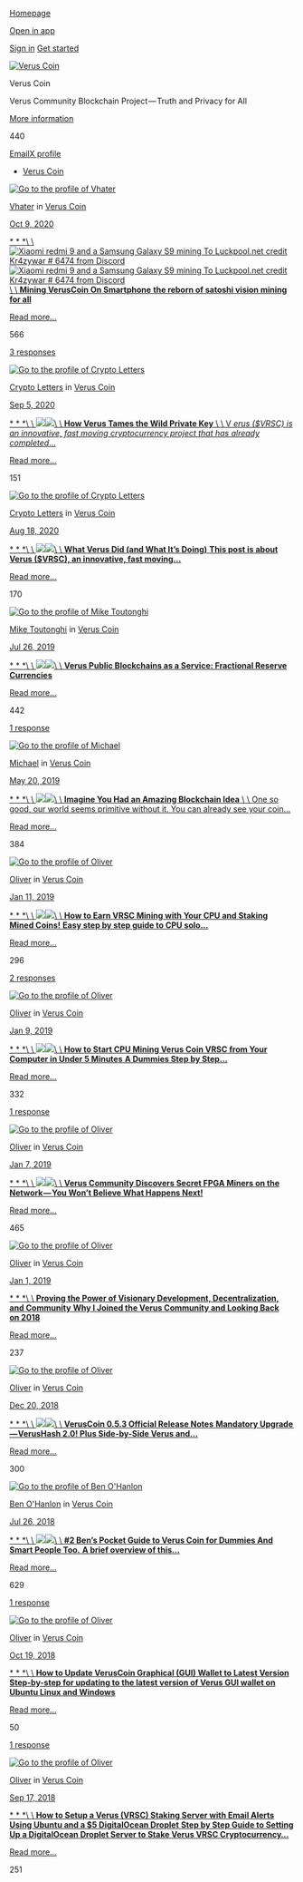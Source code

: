 [Homepage](https://medium.com/)

[Open in app](https://rsci.app.link/?%24canonical_url=https%3A%2F%2Fmedium.com/veruscoin%3F~feature=LoMobileNavBar&~channel=ShowCollectionHome&~stage=m2)

[Sign in](https://medium.com/m/signin?redirect=https%3A%2F%2Fmedium.com%2Fveruscoin%2Ftagged%2Fverus-coin&source=--------------------------nav_reg&operation=login) [Get started](https://medium.com/m/signin?redirect=https%3A%2F%2Fmedium.com%2Fveruscoin%2Ftagged%2Fverus-coin&source=--------------------------nav_reg&operation=register)

[![Verus Coin](https://cdn-images-1.medium.com/fit/c/72/72/1*icQiqanl8-WwUHzWxLgNkg.png)](https://medium.com/veruscoin "Go to Verus Coin")

Verus Coin

Verus Community Blockchain Project — Truth and Privacy for All

[More information](https://medium.com/veruscoin/about)

440

[Email](mailto:mike@veruscoin.io "Email")[X profile](https://twitter.com/VerusCoin "X profile")

- [Verus Coin](https://medium.com/tag/verus-coin)

[![Go to the profile of Vhater](https://cdn-images-1.medium.com/fit/c/72/72/0*Fa7sz7_hvJbBP-NX)](https://medium.com/@virhater)

[Vhater](https://medium.com/@virhater?source=---------0-----------------------) in [Verus Coin](https://medium.com/veruscoin?source=---------0-----------------------)

[Oct 9, 2020](https://medium.com/veruscoin/mining-veruscoin-on-smartphone-208dbb06905f?source=---------0-----------------------)

[* * *\\
\\
![Xiaomi redmi 9 and a Samsung Galaxy S9 mining To Luckpool.net credit Kr4zywar # 6474 from Discord](https://cdn-images-1.medium.com/freeze/fit/t/60/18/1*wnlclgJHroZ9TmM3OlRW4g.png?q=20)![Xiaomi redmi 9 and a Samsung Galaxy S9 mining To Luckpool.net credit Kr4zywar # 6474 from Discord](https://cdn-images-1.medium.com/fit/t/1600/480/1*wnlclgJHroZ9TmM3OlRW4g.png)\\
\\
**Mining VerusCoin On Smartphone**  **the reborn of satoshi vision mining for all**](https://medium.com/veruscoin/mining-veruscoin-on-smartphone-208dbb06905f?source=---------0-----------------------)

[Read more…](https://medium.com/veruscoin/mining-veruscoin-on-smartphone-208dbb06905f?source=---------0-----------------------)

566

[3 responses](https://medium.com/veruscoin/mining-veruscoin-on-smartphone-208dbb06905f?source=---------0-----------------------#--responses)

[![Go to the profile of Crypto Letters](https://cdn-images-1.medium.com/fit/c/72/72/1*dmbNkD5D-u45r44go_cf0g.png)](https://medium.com/@letterswrites)

[Crypto Letters](https://medium.com/@letterswrites?source=---------1-----------------------) in [Verus Coin](https://medium.com/veruscoin?source=---------1-----------------------)

[Sep 5, 2020](https://medium.com/veruscoin/how-verus-tames-the-wild-private-key-3cc3b05c266?source=---------1-----------------------)

[* * *\\
\\
![](https://cdn-images-1.medium.com/freeze/fit/t/60/18/1*8TDPhsLlFG58r860StApRQ.png?q=20)![](https://cdn-images-1.medium.com/fit/t/1600/480/1*8TDPhsLlFG58r860StApRQ.png)\\
\\
**How Verus Tames the Wild Private Key** \\
\\
V _erus ($VRSC) is an innovative, fast moving cryptocurrency project that has already completed_…](https://medium.com/veruscoin/how-verus-tames-the-wild-private-key-3cc3b05c266?source=---------1-----------------------)

[Read more…](https://medium.com/veruscoin/how-verus-tames-the-wild-private-key-3cc3b05c266?source=---------1-----------------------)

151

[![Go to the profile of Crypto Letters](https://cdn-images-1.medium.com/fit/c/72/72/1*dmbNkD5D-u45r44go_cf0g.png)](https://medium.com/@letterswrites)

[Crypto Letters](https://medium.com/@letterswrites?source=---------2-----------------------) in [Verus Coin](https://medium.com/veruscoin?source=---------2-----------------------)

[Aug 18, 2020](https://medium.com/veruscoin/what-verus-did-and-what-its-doing-dbaaf1eec759?source=---------2-----------------------)

[* * *\\
\\
![](https://cdn-images-1.medium.com/freeze/fit/t/60/18/1*YXt2rAZa8BSD1nm5c3ds7g.png?q=20)![](https://cdn-images-1.medium.com/fit/t/1600/480/1*YXt2rAZa8BSD1nm5c3ds7g.png)\\
\\
**What Verus Did (and What It’s Doing)**  **This post is about Verus ($VRSC), an innovative, fast moving…**](https://medium.com/veruscoin/what-verus-did-and-what-its-doing-dbaaf1eec759?source=---------2-----------------------)

[Read more…](https://medium.com/veruscoin/what-verus-did-and-what-its-doing-dbaaf1eec759?source=---------2-----------------------)

170

[![Go to the profile of Mike Toutonghi](https://cdn-images-1.medium.com/fit/c/72/72/0*zspswqZdcHjpOEWT.jpg)](https://medium.com/@mike_24604)

[Mike Toutonghi](https://medium.com/@mike_24604?source=---------3-----------------------) in [Verus Coin](https://medium.com/veruscoin?source=---------3-----------------------)

[Jul 26, 2019](https://medium.com/veruscoin/verus-public-blockchains-as-a-service-fractional-reserve-currencies-274c8b3b3a94?source=---------3-----------------------)

[* * *\\
\\
![](https://cdn-images-1.medium.com/freeze/fit/t/60/18/1*BHrFywt0SeRGHRTPKSiRdA.jpeg?q=20)![](https://cdn-images-1.medium.com/fit/t/1600/480/1*BHrFywt0SeRGHRTPKSiRdA.jpeg)\\
\\
**Verus Public Blockchains as a Service: Fractional Reserve Currencies**](https://medium.com/veruscoin/verus-public-blockchains-as-a-service-fractional-reserve-currencies-274c8b3b3a94?source=---------3-----------------------)

[Read more…](https://medium.com/veruscoin/verus-public-blockchains-as-a-service-fractional-reserve-currencies-274c8b3b3a94?source=---------3-----------------------)

442

[1 response](https://medium.com/veruscoin/verus-public-blockchains-as-a-service-fractional-reserve-currencies-274c8b3b3a94?source=---------3-----------------------#--responses)

[![Go to the profile of Michael](https://cdn-images-1.medium.com/fit/c/72/72/1*fxwy6OxPl-eoLXsf2jOSEQ.jpeg)](https://medium.com/@michael.vrsc)

[Michael](https://medium.com/@michael.vrsc?source=---------4-----------------------) in [Verus Coin](https://medium.com/veruscoin?source=---------4-----------------------)

[May 20, 2019](https://medium.com/veruscoin/public-blockchains-as-a-service-36c858bcfe2f?source=---------4-----------------------)

[* * *\\
\\
![](https://cdn-images-1.medium.com/freeze/fit/t/60/18/1*fmmjhhSMhQEB2wEXHKzDLQ.jpeg?q=20)![](https://cdn-images-1.medium.com/fit/t/1600/480/1*fmmjhhSMhQEB2wEXHKzDLQ.jpeg)\\
\\
**Imagine You Had an Amazing Blockchain Idea** \\
\\
One so good, our world seems primitive without it. You can already see your coin…](https://medium.com/veruscoin/public-blockchains-as-a-service-36c858bcfe2f?source=---------4-----------------------)

[Read more…](https://medium.com/veruscoin/public-blockchains-as-a-service-36c858bcfe2f?source=---------4-----------------------)

384

[![Go to the profile of Oliver](https://cdn-images-1.medium.com/fit/c/72/72/1*wm5ZpK6OyeL5runF5qgGOg@2x.jpeg)](https://medium.com/@OliverWestbrook)

[Oliver](https://medium.com/@OliverWestbrook?source=---------5-----------------------) in [Verus Coin](https://medium.com/veruscoin?source=---------5-----------------------)

[Jan 11, 2019](https://medium.com/veruscoin/how-to-earn-vrsc-solo-mining-with-your-cpu-and-staking-mined-coins-aa27da76882c?source=---------5-----------------------)

[* * *\\
\\
![](https://cdn-images-1.medium.com/freeze/fit/t/60/18/1*MmYDDKqG3ExrvJ97APB0Gg.png?q=20)![](https://cdn-images-1.medium.com/fit/t/1600/480/1*MmYDDKqG3ExrvJ97APB0Gg.png)\\
\\
**How to Earn VRSC Mining with Your CPU and Staking Mined Coins!**  **Easy step by step guide to CPU solo…**](https://medium.com/veruscoin/how-to-earn-vrsc-solo-mining-with-your-cpu-and-staking-mined-coins-aa27da76882c?source=---------5-----------------------)

[Read more…](https://medium.com/veruscoin/how-to-earn-vrsc-solo-mining-with-your-cpu-and-staking-mined-coins-aa27da76882c?source=---------5-----------------------)

296

[2 responses](https://medium.com/veruscoin/how-to-earn-vrsc-solo-mining-with-your-cpu-and-staking-mined-coins-aa27da76882c?source=---------5-----------------------#--responses)

[![Go to the profile of Oliver](https://cdn-images-1.medium.com/fit/c/72/72/1*wm5ZpK6OyeL5runF5qgGOg@2x.jpeg)](https://medium.com/@OliverWestbrook)

[Oliver](https://medium.com/@OliverWestbrook?source=---------6-----------------------) in [Verus Coin](https://medium.com/veruscoin?source=---------6-----------------------)

[Jan 9, 2019](https://medium.com/veruscoin/how-to-start-cpu-mining-verus-coin-vrsc-from-your-laptop-in-under-5-minutes-f69c9aae340e?source=---------6-----------------------)

[* * *\\
\\
![](https://cdn-images-1.medium.com/freeze/fit/t/60/18/1*hPK9_NibFVInWPsgIIxvzg.png?q=20)![](https://cdn-images-1.medium.com/fit/t/1600/480/1*hPK9_NibFVInWPsgIIxvzg.png)\\
\\
**How to Start CPU Mining Verus Coin VRSC from Your Computer in Under 5 Minutes**  **A Dummies Step by Step…**](https://medium.com/veruscoin/how-to-start-cpu-mining-verus-coin-vrsc-from-your-laptop-in-under-5-minutes-f69c9aae340e?source=---------6-----------------------)

[Read more…](https://medium.com/veruscoin/how-to-start-cpu-mining-verus-coin-vrsc-from-your-laptop-in-under-5-minutes-f69c9aae340e?source=---------6-----------------------)

332

[1 response](https://medium.com/veruscoin/how-to-start-cpu-mining-verus-coin-vrsc-from-your-laptop-in-under-5-minutes-f69c9aae340e?source=---------6-----------------------#--responses)

[![Go to the profile of Oliver](https://cdn-images-1.medium.com/fit/c/72/72/1*wm5ZpK6OyeL5runF5qgGOg@2x.jpeg)](https://medium.com/@OliverWestbrook)

[Oliver](https://medium.com/@OliverWestbrook?source=---------7-----------------------) in [Verus Coin](https://medium.com/veruscoin?source=---------7-----------------------)

[Jan 7, 2019](https://medium.com/veruscoin/verus-community-responds-to-secret-fpga-mining-be5e9ce0eafb?source=---------7-----------------------)

[* * *\\
\\
![](https://cdn-images-1.medium.com/freeze/fit/t/60/18/1*hqfl88RpaWEslaVDApnNfg.jpeg?q=20)![](https://cdn-images-1.medium.com/fit/t/1600/480/1*hqfl88RpaWEslaVDApnNfg.jpeg)\\
\\
**Verus Community Discovers Secret FPGA Miners on the Network — You Won’t Believe What Happens Next!**](https://medium.com/veruscoin/verus-community-responds-to-secret-fpga-mining-be5e9ce0eafb?source=---------7-----------------------)

[Read more…](https://medium.com/veruscoin/verus-community-responds-to-secret-fpga-mining-be5e9ce0eafb?source=---------7-----------------------)

465

[![Go to the profile of Oliver](https://cdn-images-1.medium.com/fit/c/72/72/1*wm5ZpK6OyeL5runF5qgGOg@2x.jpeg)](https://medium.com/@OliverWestbrook)

[Oliver](https://medium.com/@OliverWestbrook?source=---------8-----------------------) in [Verus Coin](https://medium.com/veruscoin?source=---------8-----------------------)

[Jan 1, 2019](https://medium.com/veruscoin/proving-the-power-of-visionary-development-decentralization-and-community-7ab6a0636025?source=---------8-----------------------)

[* * *\\
\\
****Proving the Power of Visionary Development, Decentralization, and Community****  **Why I Joined the Verus Community and Looking Back on 2018**](https://medium.com/veruscoin/proving-the-power-of-visionary-development-decentralization-and-community-7ab6a0636025?source=---------8-----------------------)

[Read more…](https://medium.com/veruscoin/proving-the-power-of-visionary-development-decentralization-and-community-7ab6a0636025?source=---------8-----------------------)

237

[![Go to the profile of Oliver](https://cdn-images-1.medium.com/fit/c/72/72/1*wm5ZpK6OyeL5runF5qgGOg@2x.jpeg)](https://medium.com/@OliverWestbrook)

[Oliver](https://medium.com/@OliverWestbrook?source=---------9-----------------------) in [Verus Coin](https://medium.com/veruscoin?source=---------9-----------------------)

[Dec 20, 2018](https://medium.com/veruscoin/veruscoin-0-5-0-official-release-notes-6d371095dc7a?source=---------9-----------------------)

[* * *\\
\\
![](https://cdn-images-1.medium.com/freeze/fit/t/60/18/1*RzKPDe-ZfjZ6Th99-NNPaA.png?q=20)![](https://cdn-images-1.medium.com/fit/t/1600/480/1*RzKPDe-ZfjZ6Th99-NNPaA.png)\\
\\
**VerusCoin 0.5.3 Official Release Notes**  **Mandatory Upgrade — VerusHash 2.0! Plus Side-by-Side Verus and…**](https://medium.com/veruscoin/veruscoin-0-5-0-official-release-notes-6d371095dc7a?source=---------9-----------------------)

[Read more…](https://medium.com/veruscoin/veruscoin-0-5-0-official-release-notes-6d371095dc7a?source=---------9-----------------------)

300

[![Go to the profile of Ben O'Hanlon](https://cdn-images-1.medium.com/fit/c/36/36/1*SxgGS9bZWTz-lRq17vFn9A.jpeg)](https://medium.com/@benohanlon)

[Ben O'Hanlon](https://medium.com/@benohanlon?source=---------10-----------------------) in [Verus Coin](https://medium.com/veruscoin?source=---------10-----------------------)

[Jul 26, 2018](https://medium.com/veruscoin/a-pocket-guide-to-verus-coin-f0c86e976c33?source=---------10-----------------------)

[* * *\\
\\
![](https://cdn-images-1.medium.com/freeze/fit/t/30/9/1*0fnGRSDOXeYxMJgFm_Uv0g.png?q=20)![](https://cdn-images-1.medium.com/fit/t/800/240/1*0fnGRSDOXeYxMJgFm_Uv0g.png)\\
\\
**\#2 Ben’s Pocket Guide to Verus Coin for Dummies And Smart People Too.**  **A brief overview of this…**](https://medium.com/veruscoin/a-pocket-guide-to-verus-coin-f0c86e976c33?source=---------10-----------------------)

[Read more…](https://medium.com/veruscoin/a-pocket-guide-to-verus-coin-f0c86e976c33?source=---------10-----------------------)

629

[1 response](https://medium.com/veruscoin/a-pocket-guide-to-verus-coin-f0c86e976c33?source=---------10-----------------------#--responses)

[![Go to the profile of Oliver](https://cdn-images-1.medium.com/fit/c/36/36/1*wm5ZpK6OyeL5runF5qgGOg@2x.jpeg)](https://medium.com/@OliverWestbrook)

[Oliver](https://medium.com/@OliverWestbrook?source=---------11-----------------------) in [Verus Coin](https://medium.com/veruscoin?source=---------11-----------------------)

[Oct 19, 2018](https://medium.com/veruscoin/how-to-update-veruscoin-graphical-gui-wallet-to-0-4-0a-for-linux-686fc7a5b6e7?source=---------11-----------------------)

[* * *\\
\\
**How to Update VerusCoin Graphical (GUI) Wallet to Latest Version**  **Step-by-step for updating to the latest version of Verus GUI wallet on Ubuntu Linux and Windows**](https://medium.com/veruscoin/how-to-update-veruscoin-graphical-gui-wallet-to-0-4-0a-for-linux-686fc7a5b6e7?source=---------11-----------------------)

[Read more…](https://medium.com/veruscoin/how-to-update-veruscoin-graphical-gui-wallet-to-0-4-0a-for-linux-686fc7a5b6e7?source=---------11-----------------------)

50

[1 response](https://medium.com/veruscoin/how-to-update-veruscoin-graphical-gui-wallet-to-0-4-0a-for-linux-686fc7a5b6e7?source=---------11-----------------------#--responses)

[![Go to the profile of Oliver](https://cdn-images-1.medium.com/fit/c/36/36/1*wm5ZpK6OyeL5runF5qgGOg@2x.jpeg)](https://medium.com/@OliverWestbrook)

[Oliver](https://medium.com/@OliverWestbrook?source=---------12-----------------------) in [Verus Coin](https://medium.com/veruscoin?source=---------12-----------------------)

[Sep 17, 2018](https://medium.com/veruscoin/how-to-setup-a-verus-vrsc-staking-server-with-email-alerts-using-ubuntu-and-a-5-digitalocean-4605c6d9ed10?source=---------12-----------------------)

[* * *\\
\\
**How to Setup a Verus (VRSC) Staking Server with Email Alerts Using Ubuntu and a $5 DigitalOcean Droplet**  **Step by Step Guide to Setting Up a DigitalOcean Droplet Server to Stake Verus VRSC Cryptocurrency…**](https://medium.com/veruscoin/how-to-setup-a-verus-vrsc-staking-server-with-email-alerts-using-ubuntu-and-a-5-digitalocean-4605c6d9ed10?source=---------12-----------------------)

[Read more…](https://medium.com/veruscoin/how-to-setup-a-verus-vrsc-staking-server-with-email-alerts-using-ubuntu-and-a-5-digitalocean-4605c6d9ed10?source=---------12-----------------------)

251